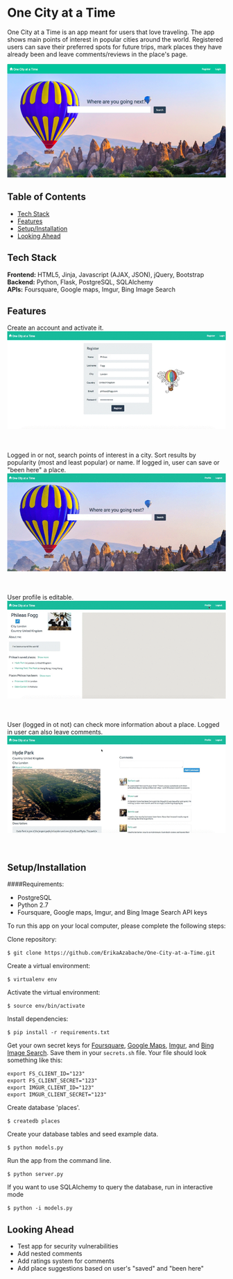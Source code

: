 # One City at a Time
One City at a Time is an app meant for users that love traveling. The app shows main points of interest in popular cities around the world. Registered users can save their preferred spots for future trips, mark places they have already been and leave comments/reviews in the place's page.

<img src="/static/images/_readme/OCAAT_homepage.png">

## Table of Contents

* [Tech Stack](#tech-stack)
* [Features](#features)
* [Setup/Installation](#installation)
* [Looking Ahead](#future)

## <a name="tech-stack"></a>Tech Stack

__Frontend:__ HTML5, Jinja, Javascript (AJAX, JSON), jQuery, Bootstrap <br/>
__Backend:__ Python, Flask, PostgreSQL, SQLAlchemy <br/>
__APIs:__ Foursquare, Google maps, Imgur, Bing Image Search <br/>

## <a name="features"></a>Features
Create an account and activate it.<br/>
<img src="/static/images/_readme/OCAAT_Registration.gif">
<br/><br/><br/>

Logged in or not, search points of interest in a city. Sort results by popularity (most and least popular) or name. If logged in, user can save or "been here" a place.<br/>
<img src="/static/images/_readme/OCAAT_Search.gif">
<br/><br/><br/>

User profile is editable.<br/>
<img src="/static/images/_readme/OCAAT_EditProfile.gif">
<br/><br/><br/>

User (logged in ot not) can check more information about a place. Logged in user can also leave comments.<br/>
<img src="/static/images/_readme/OCAAT_LeaveComments.gif">
<br/><br/><br/>

## <a name="installation"></a>Setup/Installation

####Requirements:

- PostgreSQL
- Python 2.7
- Foursquare, Google maps, Imgur, and Bing Image Search API keys

To run this app on your local computer, please complete the following steps:

Clone repository:
```
$ git clone https://github.com/ErikaAzabache/One-City-at-a-Time.git
```
Create a virtual environment:
```
$ virtualenv env
```
Activate the virtual environment:
```
$ source env/bin/activate
```
Install dependencies:
```
$ pip install -r requirements.txt
```
Get your own secret keys for [Foursquare](https://developer.foursquare.com), [Google Maps](https://developers.google.com/maps/), [Imgur](https://api.imgur.com/oauth2), and [Bing Image Search](https://www.microsoft.com/cognitive-services/en-us/bing-image-search-api). Save them in your `secrets.sh` file. Your file should look something like this:
```
export FS_CLIENT_ID="123"
export FS_CLIENT_SECRET="123"
export IMGUR_CLIENT_ID="123"
export IMGUR_CLIENT_SECRET="123"
```
Create database 'places'.
```
$ createdb places
```
Create your database tables and seed example data.
```
$ python models.py
```
Run the app from the command line.
```
$ python server.py
```
If you want to use SQLAlchemy to query the database, run in interactive mode
```
$ python -i models.py
```
## <a name="future"></a>Looking Ahead
* Test app for security vulnerabilities 
* Add nested comments
* Add ratings system for comments
* Add place suggestions based on user's "saved" and "been here"
